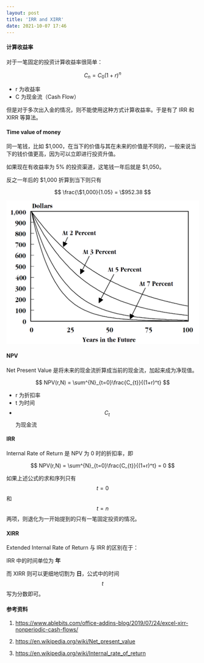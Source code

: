 ```yaml
---
layout: post
title: 'IRR and XIRR'
date: 2021-10-07 17:46
---
```


#### **计算收益率**

对于一笔固定的投资计算收益率很简单：

$$ C_{n} = C_{0}(1+r)^{n} $$

- r 为收益率
- C 为现金流（Cash Flow）

但是对于多次出入金的情况，则不能使用这种方式计算收益率。于是有了 IRR 和 XIRR 等算法。

#### **Time value of money**

同一笔钱，比如 \$1,000，在当下的价值与其在未来的价值是不同的，一般来说当下的钱价值更高，因为可以立即进行投资升值。

如果现在有收益率为 5% 的投资渠道，这笔钱一年后就是 \$1,050。

反之一年后的 \$1,000 折算到当下则只有

$$ \frac{\$1,000}{1.05} = \$952.38 $$

![Economics_of_climate_change_chapter3_discounting_curves.png](/assets/irr-and-xirr/Economics_of_climate_change_chapter3_discounting_curves.png)

#### **NPV**

Net Present Value 是将未来的现金流折算成当前的现金流，加起来成为净现值。

$$ NPV(r,N) = \sum^{N}_{t=0}\frac{C_{t}}{(1+r)^t} $$

- r 为折扣率
- t 为时间
- $$C_{t}$$ 为现金流

#### **IRR**

Internal Rate of Return 是 NPV 为 0 时的折扣率，即

$$ NPV(r,N) = \sum^{N}_{t=0}\frac{C_{t}}{(1+r)^t} = 0 $$

如果上述公式的求和序列只有 $$t=0$$ 和 $$t=n$$ 两项，则退化为一开始提到的只有一笔固定投资的情况。

#### **XIRR**

Extended Internal Rate of Return 与 IRR 的区别在于：

IRR 中的时间单位为 **年**

而 XIRR 则可以更细地切割为 **日**，公式中的时间 $$t$$ 写为分数即可。

#### **参考资料**

1. <https://www.ablebits.com/office-addins-blog/2019/07/24/excel-xirr-nonperiodic-cash-flows/>

2. <https://en.wikipedia.org/wiki/Net_present_value>

3. <https://en.wikipedia.org/wiki/Internal_rate_of_return>
